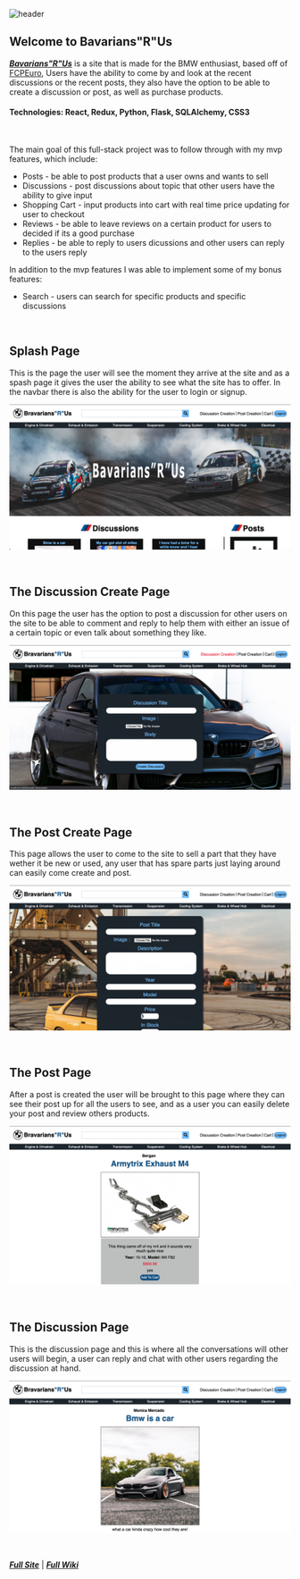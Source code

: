 ![header](https://github.com/Bergan404/Bavarians-R-Us/blob/main/imagesForWiki/bmw-banner12.png)

## Welcome to Bavarians"R"Us
***[Bavarians"R"Us](https://bavarians-r-us.herokuapp.com/)*** is a site that is made for the BMW enthusiast, based off of [FCPEuro](https://www.fcpeuro.com/), Users have the ability to come by and look at the recent discussions or the recent posts, they also have the option to be able to create a discussion or post, as well as purchase products.

#### Technologies: React, Redux, Python, Flask, SQLAlchemy, CSS3

&nbsp;&nbsp;&nbsp;&nbsp;&nbsp;&nbsp;&nbsp;&nbsp;&nbsp;&nbsp;

The main goal of this full-stack project was to follow through with my mvp features, which include:

- Posts - be able to post products that a user owns and wants to sell
- Discussions - post discussions about topic that other users have the ability to give input
- Shopping Cart - input products into cart with real time price updating for user to checkout
- Reviews - be able to leave reviews on a certain product for users to decided if its a good purchase
- Replies - be able to reply to users dicussions and other users can reply to the users reply

In addition to the mvp features I was able to implement some of my bonus features:

- Search - users can search for specific products and specific discussions

&nbsp;&nbsp;&nbsp;&nbsp;&nbsp;&nbsp;&nbsp;&nbsp;&nbsp;&nbsp;

## Splash Page
This is the page the user will see the moment they arrive at the site and as a spash page it gives the user the ability to see what the site has to offer. In the navbar there is also the ability for the user to login or signup.

![homepage](https://github.com/Bergan404/Bavarians-R-Us/blob/main/imagesForWiki/Screen%20Shot%202021-05-12%20at%2011.29.14%20AM.png)

&nbsp;&nbsp;&nbsp;&nbsp;&nbsp;&nbsp;&nbsp;&nbsp;&nbsp;&nbsp;

## The Discussion Create Page
On this page the user has the option to post a discussion for other users on the site to be able to comment and reply to help them with either an issue of a certain topic or even talk about something they like.

![discussion_create](https://github.com/Bergan404/Bavarians-R-Us/blob/main/imagesForWiki/Screen%20Shot%202021-05-12%20at%2011.29.22%20AM.png)

&nbsp;&nbsp;&nbsp;&nbsp;&nbsp;&nbsp;&nbsp;&nbsp;&nbsp;&nbsp;

## The Post Create Page
This page allows the user to come to the site to sell a part that they have wether it be new or used, any user that has spare parts just laying around can easily come create and post.

![post_create](https://github.com/Bergan404/Bavarians-R-Us/blob/main/imagesForWiki/Screen%20Shot%202021-05-12%20at%2011.29.33%20AM.png)

&nbsp;&nbsp;&nbsp;&nbsp;&nbsp;&nbsp;&nbsp;&nbsp;&nbsp;&nbsp;

## The Post Page
After a post is created the user will be brought to this page where they can see their post up for all the users to see, and as a user you can easily delete your post and review others products.

![post_page](https://github.com/Bergan404/Bavarians-R-Us/blob/main/imagesForWiki/Screen%20Shot%202021-05-12%20at%2011.30.04%20AM.png)

&nbsp;&nbsp;&nbsp;&nbsp;&nbsp;&nbsp;&nbsp;&nbsp;&nbsp;&nbsp;

## The Discussion Page
This is the discussion page and this is where all the conversations will other users will begin, a user can reply and chat with other users regarding the discussion at hand.

![discussion_page](https://github.com/Bergan404/Bavarians-R-Us/blob/main/imagesForWiki/Screen%20Shot%202021-05-12%20at%2011.30.21%20AM.png)

&nbsp;&nbsp;&nbsp;&nbsp;&nbsp;&nbsp;&nbsp;&nbsp;&nbsp;&nbsp;

***[Full Site](https://bavarians-r-us.herokuapp.com/)*** |
***[Full Wiki](https://github.com/Bergan404/Bavarians-R-Us/wiki)***

